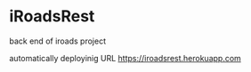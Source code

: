 # iRoadsRest
back end of iroads project 

automatically deployinig URL
https://iroadsrest.herokuapp.com
